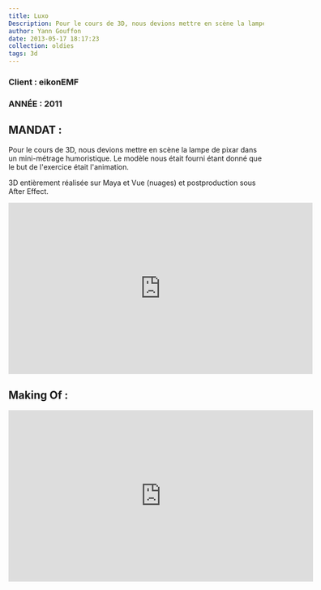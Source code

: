 ```yaml
---
title: Luxo
Description: Pour le cours de 3D, nous devions mettre en scène la lampe de pixar dans un mini-métrage humoristique.
author: Yann Gouffon
date: 2013-05-17 18:17:23
collection: oldies
tags: 3d
---
```


### Client : eikonEMF
### ANNÉE : 2011

## MANDAT :

Pour le cours de 3D, nous devions mettre en scène la lampe de pixar dans un mini-métrage humoristique. Le modèle nous était fourni étant donné que le but de l'exercice était l'animation.

3D entièrement réalisée sur Maya et Vue (nuages) et postproduction sous After Effect. 

<iframe width="600" height="338" frameborder="0" allowfullscreen="" mozallowfullscreen="" webkitallowfullscreen="" src="http://player.vimeo.com/video/35507627?title=0&amp;amp;byline=0&amp;amp;portrait=0&amp;amp;color=2d95e3"></iframe>

## Making Of :

<iframe width="601" height="338" frameborder="0" allowfullscreen="" mozallowfullscreen="" webkitallowfullscreen="" src="http://player.vimeo.com/video/38045571?title=0&amp;amp;byline=0&amp;amp;portrait=0&amp;amp;color=2d95e3"></iframe>
